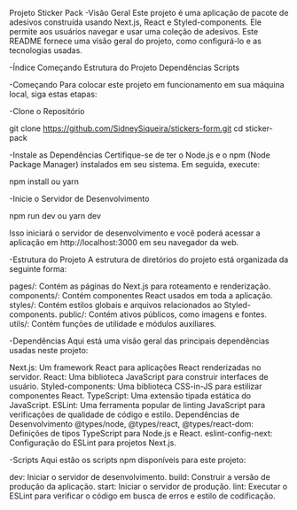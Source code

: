 Projeto Sticker Pack
-Visão Geral
Este projeto é uma aplicação de pacote de adesivos construída usando Next.js, React e Styled-components. Ele permite aos usuários navegar e usar uma coleção de adesivos. Este README fornece uma visão geral do projeto, como configurá-lo e as tecnologias usadas.

-Índice
Começando
Estrutura do Projeto
Dependências
Scripts


-Começando
Para colocar este projeto em funcionamento em sua máquina local, siga estas etapas:

-Clone o Repositório

git clone https://github.com/SidneySiqueira/stickers-form.git
cd sticker-pack

-Instale as Dependências
Certifique-se de ter o Node.js e o npm (Node Package Manager) instalados em seu sistema. Em seguida, execute:

npm install ou yarn

-Inicie o Servidor de Desenvolvimento

npm run dev ou yarn dev

Isso iniciará o servidor de desenvolvimento e você poderá acessar a aplicação em http://localhost:3000 em seu navegador da web.

-Estrutura do Projeto
A estrutura de diretórios do projeto está organizada da seguinte forma:

pages/: Contém as páginas do Next.js para roteamento e renderização.
components/: Contém componentes React usados em toda a aplicação.
styles/: Contém estilos globais e arquivos relacionados ao Styled-components.
public/: Contém ativos públicos, como imagens e fontes.
utils/: Contém funções de utilidade e módulos auxiliares.

-Dependências
Aqui está uma visão geral das principais dependências usadas neste projeto:

Next.js: Um framework React para aplicações React renderizadas no servidor.
React: Uma biblioteca JavaScript para construir interfaces de usuário.
Styled-components: Uma biblioteca CSS-in-JS para estilizar componentes React.
TypeScript: Uma extensão tipada estática do JavaScript.
ESLint: Uma ferramenta popular de linting JavaScript para verificações de qualidade de código e estilo.
Dependências de Desenvolvimento
@types/node, @types/react, @types/react-dom: Definições de tipos TypeScript para Node.js e React.
eslint-config-next: Configuração do ESLint para projetos Next.js.

-Scripts
Aqui estão os scripts npm disponíveis para este projeto:

dev: Iniciar o servidor de desenvolvimento.
build: Construir a versão de produção da aplicação.
start: Iniciar o servidor de produção.
lint: Executar o ESLint para verificar o código em busca de erros e estilo de codificação.
